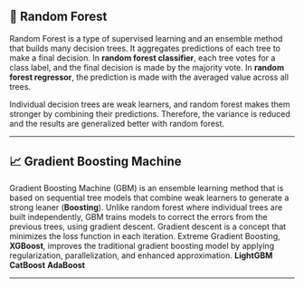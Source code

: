 ## 🌲 Random Forest
Random Forest is a type of supervised learning and an ensemble method that builds many decision trees. It aggregates predictions of each tree to make a final decision. In **random forest classifier**, each tree votes for a class label, and the final decision is made by the majority vote. In **random forest regressor**, the prediction is made with the averaged value across all trees.

Individual decision trees are weak learners, and random forest makes them stronger by combining their predictions. Therefore, the variance is reduced and the results are generalized better with random forest.

---

## 📈 Gradient Boosting Machine
Gradient Boosting Machine (GBM) is an ensemble learning method that is based on sequential tree models that combine weak learners to generate a strong leaner (**Boosting**). Unlike random forest where individual trees are built independently, GBM trains models to correct the errors from the previous trees, using gradient descent. Gradient descent is a concept that minimizes the loss function in each iteration. Extreme Gradient Boosting, **XGBoost**, improves the traditional gradient boosting model by applying regularization, parallelization, and enhanced approximation.
**LightGBM**
**CatBoost**
**AdaBoost**


---

